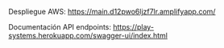 Despliegue AWS: https://main.d12pwo6ljzf7lr.amplifyapp.com/

Documentación API endpoints: https://play-systems.herokuapp.com/swagger-ui/index.html
